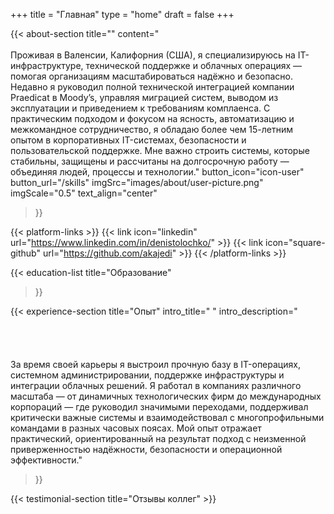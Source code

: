 +++
title =  "Главная"
type = "home"
draft = false
+++



{{< about-section
    title=""
    content="</br></br>Проживая в Валенсии, Калифорния (США), я специализируюсь на IT-инфраструктуре, технической поддержке и облачных операциях — помогая организациям масштабироваться надёжно и безопасно. Недавно я руководил полной технической интеграцией компании Praedicat в Moody’s, управляя миграцией систем, выводом из эксплуатации и приведением к требованиям комплаенса. С практическим подходом и фокусом на ясность, автоматизацию и межкомандное сотрудничество, я обладаю более чем 15-летним опытом в корпоративных IT-системах, безопасности и пользовательской поддержке. Мне важно строить системы, которые стабильны, защищены и рассчитаны на долгосрочную работу — объединяя людей, процессы и технологии."
    button_icon="icon-user"
    button_url="/skills"
    imgSrc="images/about/user-picture.png"
    imgScale="0.5"
    text_align="center"
 >}}

{{< platform-links >}}
	{{< link icon="linkedin" url="https://www.linkedin.com/in/denistolochko/" >}}
	{{< link icon="square-github" url="https://github.com/akajedi" >}}
{{< /platform-links >}}

{{< education-list
    title="Образование"
>}}

{{< experience-section
    title="Опыт"
    intro_title=" "
    intro_description="</br></br></br></br></br>За время своей карьеры я выстроил прочную базу в IT-операциях, системном администрировании, поддержке инфраструктуры и интеграции облачных решений. Я работал в компаниях различного масштаба — от динамичных технологических фирм до международных корпораций — где руководил значимыми переходами, поддерживал критически важные системы и взаимодействовал с многопрофильными командами в разных часовых поясах. Мой опыт отражает практический, ориентированный на результат подход с неизменной приверженностью надёжности, безопасности и операционной эффективности."
>}}

{{< testimonial-section
    title="Отзывы коллег" >}}

